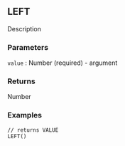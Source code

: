 ## LEFT

Description

### Parameters
`value` : Number (required) - argument

### Returns
Number

### Examples
```
// returns VALUE
LEFT()
```